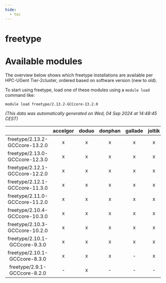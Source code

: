 ```yaml
---
hide:
  - toc
---
```


freetype
========

# Available modules


The overview below shows which freetype installations are available per HPC-UGent Tier-2cluster, ordered based on software version (new to old).

To start using freetype, load one of these modules using a `module load` command like:

```shell
module load freetype/2.13.2-GCCcore-13.2.0
```

*(This data was automatically generated on Wed, 04 Sep 2024 at 14:48:45 CEST)*  

| |accelgor|doduo|donphan|gallade|joltik|shinx|skitty|
| :---: | :---: | :---: | :---: | :---: | :---: | :---: | :---: |
|freetype/2.13.2-GCCcore-13.2.0|x|x|x|x|x|x|x|
|freetype/2.13.0-GCCcore-12.3.0|x|x|x|x|x|x|x|
|freetype/2.12.1-GCCcore-12.2.0|x|x|x|x|x|x|x|
|freetype/2.12.1-GCCcore-11.3.0|x|x|x|x|x|x|x|
|freetype/2.11.0-GCCcore-11.2.0|x|x|x|x|x|-|x|
|freetype/2.10.4-GCCcore-10.3.0|x|x|x|x|x|-|x|
|freetype/2.10.3-GCCcore-10.2.0|x|x|x|x|x|-|x|
|freetype/2.10.1-GCCcore-9.3.0|x|x|x|x|x|-|x|
|freetype/2.10.1-GCCcore-8.3.0|x|x|x|-|x|-|x|
|freetype/2.9.1-GCCcore-8.2.0|-|x|-|-|-|-|-|
